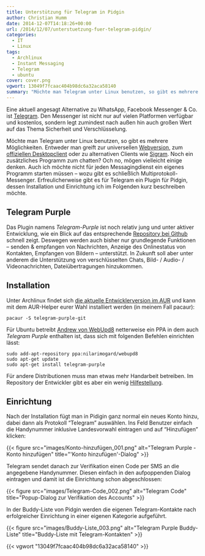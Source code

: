 ```yaml
---
title: Unterstützung für Telegram in Pidgin
author: Christian Humm
date: 2014-12-07T14:18:26+00:00
url: /2014/12/07/unterstuetzung-fuer-telegram-pidgin/
categories:
  - IT
  - Linux
tags:
  - Archlinux
  - Instant Messaging
  - Telegram
  - ubuntu
cover: cover.png
vgwort: 13049f7fcaac404b98dc6a32aca58140
summary: "Möchte man Telegram unter Linux benutzen, so gibt es mehrere Möglichkeiten. Entweder man greift zur universellen Webversion, zum offiziellen Desktopclient oder zu alternativen Clients wie Sigram. Noch ein zusätzliches Programm zum chatten? Och no, mögen vielleicht einige denken. Auch ich möchte nicht für jeden Messagingdienst ein eigenes Programm starten müssen &#8211; wozu gibt es schließlich Multiprotokoll-Messenger. Erfreulicherweise gibt es für Telegram ein Plugin für Pidgin, dessen Installation und Einrichtung ich im Folgenden kurz beschreiben möchte."
---
```


Eine aktuell angesagt Alternative zu WhatsApp, Facebook Messenger & Co. ist [Telegram][1]. Den Messenger ist nicht nur auf vielen Platformen verfügbar und kostenlos, sondern legt zumindest nach außen hin auch großen Wert auf das Thema Sicherheit und Verschlüsselung.

Möchte man Telegram unter Linux benutzen, so gibt es mehrere Möglichkeiten. Entweder man greift zur universellen [Webversion][2], zum [offiziellen Desktopclient][3] oder zu alternativen Clients wie [Sigram][4]. Noch ein zusätzliches Programm zum chatten? Och no, mögen vielleicht einige denken. Auch ich möchte nicht für jeden Messagingdienst ein eigenes Programm starten müssen &#8211; wozu gibt es schließlich Multiprotokoll-Messenger. Erfreulicherweise gibt es für Telegram ein Plugin für Pidgin, dessen Installation und Einrichtung ich im Folgenden kurz beschreiben möchte.

## Telegram Purple

Das Plugin namens _Telegram-Purple_ ist noch relativ jung und unter aktiver Entwicklung, wie ein Blick auf das entsprechende [Repository bei Github][5] schnell zeigt. Deswegen werden auch bisher nur grundlegende Funktionen &#8211; senden & empfangen von Nachrichten, Anzeige des Onlinestatus von Kontakten, Empfangen von Bildern &#8211; unterstützt. In Zukunft soll aber unter anderem die Unterstützung von verschlüsselten Chats, Bild- / Audio- / Videonachrichten, Dateiübertragungen hinzukommen.

## Installation

Unter Archlinux findet sich [die aktuelle Entwicklerversion im AUR][6] und kann mit dem AUR-Helper eurer Wahl installiert werden (in meinem Fall pacaur):

`pacaur -S telegram-purple-git`

Für Ubuntu betreibt [Andrew von WebUpd8][7] netterweise ein PPA in dem auch _Telegram Purple_ enthalten ist, dass sich mit folgenden Befehlen einrichten lässt:

```
sudo add-apt-repository ppa:nilarimogard/webupd8
sudo apt-get update
sudo apt-get install telegram-purple
```

Für andere Distributionen muss man etwas mehr Handarbeit betreiben. Im Repository der Entwickler gibt es aber ein wenig [Hilfestellung][8].

## Einrichtung

Nach der Installation fügt man in Pidigin ganz normal ein neues Konto hinzu, dabei dann als Protokoll &#8220;Telegram&#8221; auswählen. Ins Feld Benutzer einfach die Handynummer inklusive Landesvorwahl eintragen und auf &#8220;Hinzufügen&#8221; klicken:

{{< figure src="images/Konto-hinzufügen_001.png" alt="Telegram Purple - Konto hinzufügen" title="'Konto hinzufügen'-Dialog" >}}

Telegram sendet danach zur Verifikation einen Code per SMS an die angegebene Handynummer. Diesen einfach in den aufpoppenden Dialog eintragen und damit ist die Einrichtung schon abgeschlossen:

{{< figure src="images/Telegram-Code_002.png" alt="Telegram Code" title="Popup-Dialog zur Verifikation des Accounts" >}}

In der Buddy-Liste von Pidgin werden die eigenen Telegram-Kontakte nach erfolgreicher Einrichtung in einer eigenen Kategorie aufgeführt.

{{< figure src="images/Buddy-Liste_003.png" alt="Telegram Purple Buddy-Liste" title="Buddy-Liste mit Telegram-Kontakten" >}}

 [1]: https://telegram.org/
 [2]: https://web.telegram.org/
 [3]: https://desktop.telegram.org/
 [4]: http://labs.sialan.org/projects/sigram
 [5]: https://github.com/majn/telegram-purple
 [6]: https://aur.archlinux.org/packages/telegram-purple-git/
 [7]: http://www.webupd8.org/2014/11/add-telegram-support-to-pidgin-with.html
 [8]: https://github.com/majn/telegram-purple/blob/master/README.md

{{< vgwort "13049f7fcaac404b98dc6a32aca58140" >}}